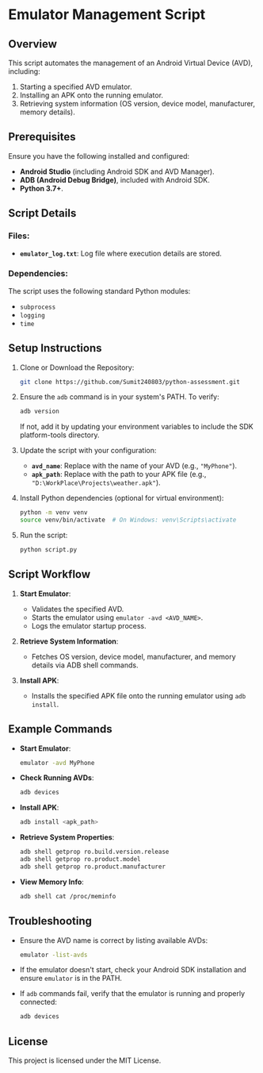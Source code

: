 # Emulator Management Script

## Overview

This script automates the management of an Android Virtual Device (AVD), including:

1. Starting a specified AVD emulator.
2. Installing an APK onto the running emulator.
3. Retrieving system information (OS version, device model, manufacturer, memory details).

## Prerequisites

Ensure you have the following installed and configured:

- **Android Studio** (including Android SDK and AVD Manager).
- **ADB (Android Debug Bridge)**, included with Android SDK.
- **Python 3.7+**.

## Script Details

### Files:

- **`emulator_log.txt`**: Log file where execution details are stored.

### Dependencies:

The script uses the following standard Python modules:

- `subprocess`
- `logging`
- `time`

## Setup Instructions

1. Clone or Download the Repository:

   ```bash
   git clone https://github.com/Sumit240803/python-assessment.git
   
   ```

2. Ensure the `adb` command is in your system's PATH. To verify:

   ```bash
   adb version
   ```

   If not, add it by updating your environment variables to include the SDK platform-tools directory.

3. Update the script with your configuration:

   - **`avd_name`**: Replace with the name of your AVD (e.g., `"MyPhone"`).
   - **`apk_path`**: Replace with the path to your APK file (e.g., `"D:\WorkPlace\Projects\weather.apk"`).

4. Install Python dependencies (optional for virtual environment):

   ```bash
   python -m venv venv
   source venv/bin/activate  # On Windows: venv\Scripts\activate
   ```

5. Run the script:

   ```bash
   python script.py
   ```

## Script Workflow

1. **Start Emulator**:

   - Validates the specified AVD.
   - Starts the emulator using `emulator -avd <AVD_NAME>`.
   - Logs the emulator startup process.

2. **Retrieve System Information**:

   - Fetches OS version, device model, manufacturer, and memory details via ADB shell commands.

3. **Install APK**:

   - Installs the specified APK file onto the running emulator using `adb install`.

## Example Commands

- **Start Emulator**:

  ```bash
  emulator -avd MyPhone
  ```

- **Check Running AVDs**:

  ```bash
  adb devices
  ```

- **Install APK**:

  ```bash
  adb install <apk_path>
  ```

- **Retrieve System Properties**:

  ```bash
  adb shell getprop ro.build.version.release
  adb shell getprop ro.product.model
  adb shell getprop ro.product.manufacturer
  ```

- **View Memory Info**:

  ```bash
  adb shell cat /proc/meminfo
  ```

## Troubleshooting

- Ensure the AVD name is correct by listing available AVDs:

  ```bash
  emulator -list-avds
  ```

- If the emulator doesn't start, check your Android SDK installation and ensure `emulator` is in the PATH.

- If `adb` commands fail, verify that the emulator is running and properly connected:

  ```bash
  adb devices
  ```

## License

This project is licensed under the MIT License.

